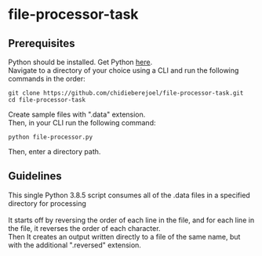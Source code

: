 # file-processor-task

## Prerequisites

Python should be installed. Get Python [here](https://www.python.org/downloads/).\
Navigate to a directory of your choice using a CLI and run the following commands in the order:

```
git clone https://github.com/chidieberejoel/file-processor-task.git
cd file-processor-task
```
Create sample files with ".data" extension.\
Then, in your CLI run the following command:

```
python file-processor.py
```
Then, enter a directory path.

## Guidelines
This single Python 3.8.5 script consumes all of the .data files in a specified directory for processing\
\
It starts off by reversing the order of each line in the file, and for each line in the file, it reverses the order of each character.\
Then It creates an output written directly to a file of the same name, but with the additional ".reversed" extension.